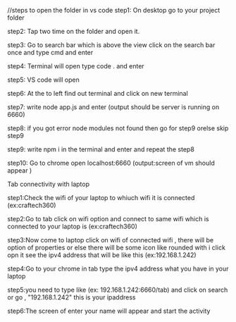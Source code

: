 //steps to open the folder in vs code 
step1: On desktop go to your project folder 

step2: Tap two time on the folder and open it.

step3: Go to search bar which is above the view click on the search bar once and type cmd and enter 

step4: Terminal will open type code . and enter 

step5: VS code will open 

step6: At the to left find out terminal and click on new terminal

step7: write node app.js and enter (output should be server is running on 6660)

step8: if you got error node modules not found then go for step9 orelse skip step9

step9: write npm i in the terminal and enter and repeat the step8 

step10: Go to chrome open localhost:6660 (output:screen of vm should appear )
 
 Tab connectivity with laptop

 step1:Check the wifi of your laptop to whiuch wifi it is connected (ex:craftech360)

 step2:Go to tab click on wifi option and connect to same wifi which is connected to your laptop is (ex:craftech360)

 step3:Now come to laptop click on wifi of connected wifi , there will be option of properties or else there will be some icon like rounded with i click opn it see the ipv4 address that will be like this (ex:192.168.1.242)

 step4:Go to your chrome in tab type the ipv4 address what you have in your laptop 

 step5:you need to type like (ex: 192.168.1.242:6660/tab) and click on search or go , "192.168.1.242" this is your ipaddress
 
 step6:The screen of enter your name will appear and start the activity 

